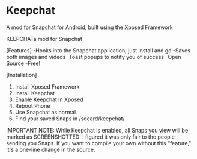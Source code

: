Keepchat
========

A mod for Snapchat for Android, built using the Xposed Framework

KEEPCHATa mod for Snapchat

[Features]
-Hooks into the Snapchat application; just install and go
-Saves both images and videos
-Toast popups to notify you of success
-Open Source
-Free!

[Installation]
1. Install Xposed Framework
2. Install Keepchat
3. Enable Keepchat in Xposed
4. Reboot Phone
5. Use Snapchat as normal
6. Find your saved Snaps in /sdcard/keepchat/

IMPORTANT NOTE: While Keepchat is enabled, all Snaps you view will be marked as SCREENSHOTTED! I figured it was only fair to the people sending you Snaps. If you want to compile your own without this "feature," it's a one-line change in the source.
